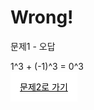 # Wrong!
문제1 - 오답

1^3 + (-1)^3 = 0^3

<p><a href="https://www.chess.com/play/tournament/3833083?action=joinTournament" title="문제2" target="_blank" style="background: #ffffff; color: #000000; border: 15px solid #ffffff;" class="ui_v5-button-component ui_v5-button-small ui_v5-button-primary" rel="noreferrer noopener"> 문제2로 가기 </a></p>
